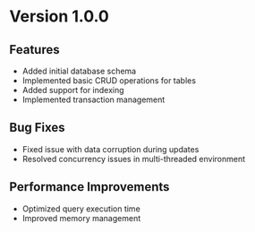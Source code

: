 # Version 1.0.0

## Features

- Added initial database schema
- Implemented basic CRUD operations for tables
- Added support for indexing
- Implemented transaction management

## Bug Fixes

- Fixed issue with data corruption during updates
- Resolved concurrency issues in multi-threaded environment

## Performance Improvements

- Optimized query execution time
- Improved memory management
